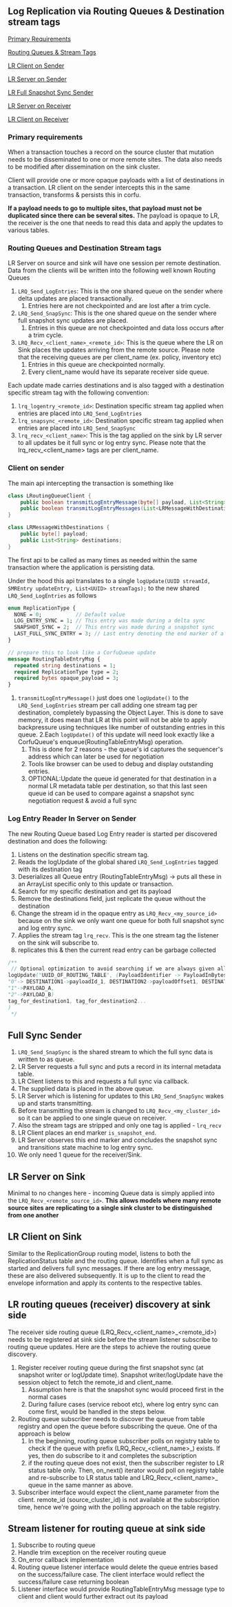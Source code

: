 ## Log Replication via Routing Queues & Destination stream tags

[Primary Requirements](#primary-requirements)

[Routing Queues & Stream Tags](#routing-queues-and-destination-stream-tags)

[LR Client on Sender](#client-on-sender)

[LR Server on Sender](#log-entry-reader-in-server-on-sender)

[LR Full Snapshot Sync Sender](#full-sync-sender)

[LR Server on Receiver](#lr-server-on-sink)

[LR Client on Receiver](#lr-client-on-sink)

### Primary requirements
When a transaction touches a record on the source cluster that mutation
needs to be disseminated to one or more remote sites.
The data also needs to be modified after dissemination on the sink cluster.

Client will provide one or more opaque payloads with a list of destinations in a transaction.
LR client on the sender intercepts this in the same transaction, transforms & persists this in corfu.

**If a payload needs to go to multiple sites, that payload must not be duplicated since there can be
several sites.**
The payload is opaque to LR, the receiver is the one that needs to read this data and apply the updates to various tables.

### Routing Queues and Destination Stream tags
LR Server on source and sink will have one session per remote destination.
Data from the clients will be written into the following well known Routing Queues
1. `LRQ_Send_LogEntries`: This is the one shared queue on the sender where delta updates are placed transactionally.
   1. Entries here are not checkpointed and are lost after a trim cycle.
2. `LRQ_Send_SnapSync`: This is the one shared queue on the sender where full snapshot sync updates are placed.
   1. Entries in this queue are not checkpointed and data loss occurs after a trim cycle.
3. `LRQ_Recv_<client_name>_<remote_id>`: This is the queue where the LR on Sink places the updates arriving from the remote source. Please note that the receiving queues are per client_name (ex. policy, inventory etc)
   1. Entries in this queue are checkpointed normally.
   2. Every client_name would have its separate receiver side queue.

Each update made carries destinations and is also tagged with a destination specific stream tag with the following convention:
1. `lrq_logentry_<remote_id>`: Destination specific stream tag applied when entries are placed into `LRQ_Send_LogEntries`
2. `lrq_snapsync_<remote_id>`: Destination specific stream tag applied when entries are placed into `LRQ_Send_SnapSync`
3. `lrq_recv_<client_name>`: This is the tag applied on the sink by LR server to all updates be it full sync or log entry sync. Please note that the lrq_recv_<client_name> tags are per client_name.

### Client on sender
The main api intercepting the transaction is something like
```java
class LRoutingQueueClient {
    public boolean transmitLogEntryMessage(byte[] payload, List<String> destinations);
    public boolean transmitLogEntryMessages(List<LRMessageWithDestinations> messages); // optional?
}

class LRMessageWithDestinations {
    public byte[] payload;
    public List<String> destinations;
}
```
The first api to be called as many times as needed within the same transaction
where the application is persisting data.

Under the hood this api translates to a single `logUpdate(UUID streamId, SMREntry updateEntry, List<UUID> streamTags);`
to the new shared `LRQ_Send_LogEntries` as follows

```protobuf
enum ReplicationType {
  NONE = 0;           // Default value
  LOG_ENTRY_SYNC = 1; // This entry was made during a delta sync
  SNAPSHOT_SYNC = 2;  // This entry was made during a snapshot sync
  LAST_FULL_SYNC_ENTRY = 3; // Last entry denoting the end marker of a full sync
}

// prepare this to look like a CorfuQueue update
message RoutingTableEntryMsg {
  repeated string destinations = 1;
  required ReplicationType type = 2;
  required bytes opaque_payload = 3;
}
```

1. `transmitLogEntryMessage()` just does one `logUpdate()` to the `LRQ_Send_LogEntries` stream per call
adding one stream tag per destination, completely bypassing the Object Layer.
This is done to save memory, it does mean that LR at this point will not be able to apply backpressure using techniques like number of outstanding entries in this queue.
2.Each `logUpdate()` of this update will need look exactly like a CorfuQueue's enqueue(RoutingTableEntryMsg) operation.
   1. This is done for 2 reasons - the queue's id captures the sequencer's address which can later be used for negotiation
   2. Tools like browser can be used to debug and display outstanding entries.
   3. OPTIONAL:Update the queue id generated for that destination in a normal LR metadata table per destination, so that this last seen queue id can be used to compare against a snapshot sync negotiation request & avoid a full sync

### Log Entry Reader In Server on Sender
The new Routing Queue based Log Entry reader is started per discovered destination and does the following:
1. Listens on the destination specific stream tag.
2. Reads the logUpdate of the global shared `LRQ_Send_LogEntries` tagged with its destination tag
3. Deserializes all Queue entry (RoutingTableEntryMsg) -> puts all these in an ArrayList specific only to this update or transaction.
4. Search for my specific destination and get its payload
5. Remove the destinations field, just replicate the queue without the destination
6. Change the stream id in the opaque entry as `LRQ_Recv_<my_source_id>` because on the sink we only want one queue for both full snapshot sync and log entry sync.
7. Applies the stream tag `lrq_recv`. This is the one stream tag the listener on the sink will subscribe to.
8. replicates this & then the current read entry can be garbage collected

```java
/**
 // Optional optimization to avoid searching if we are always given all the payloads together
logUpdate("UUID_OF_ROUTING_TABLE", (PayloadIdentifier -> PayloadInBytes
"0"-> DESTINATION1->payloadId_1, DESTINATION2->payloadOffset1, DESTINATION3->payloadOffset2, Destinatio4->payloadOffset2)
"1"->PAYLOAD_A,
"2"->PAYLOAD_B)
tag_for_destination1, tag_for_destination2...
)
 */
```

## Full Sync Sender
1. `LRQ_Send_SnapSync` is the shared stream to which the full sync data is written to as queue.
2. LR Server requests a full sync and puts a record in its internal metadata table.
3. LR Client listens to this and requests a full sync via callback.
4. The supplied data is placed in the above queue.
5. LR Server which is listening for updates to this `LRQ_Send_SnapSync` wakes up and starts transmitting.
6. Before transmitting the stream is changed to `LRQ_Recv_<my_cluster_id>` so it can be applied to one single queue on receiver.
7. Also the stream tags are stripped and only one tag is applied - `lrq_recv`
8. LR Client places an end marker `is_snapshot_end`.
9. LR Server observes this end marker and concludes the snapshot sync and transitions state machine to log entry sync.
10. We only need 1 queue for the receiver/Sink.

## LR Server on Sink
Minimal to no changes here - incoming Queue data is simply applied into the `LRQ_Recv_<remote_source_id>`.
**This allows models where many remote source sites are replicating to a single sink cluster to be distinguished
from one another**

## LR Client on Sink
Similar to the ReplicationGroup routing model, listens to both the ReplicationStatus table and the routing queue.
Identifies when a full sync as started and delivers full sync messages.
If there are log entry message, these are also delivered subsequently.
It is up to the client to read the envelope information and apply its contents to the respective tables.

## LR routing queues (receiver) discovery at sink side
The receiver side routing queue (LRQ_Recv_<client_name>_<remote_id>) needs to be registered at sink side before the stream listener subscribe to routing queue updates. Here are the steps to achieve the routing queue discovery.
1. Register receiver routing queue during the first snapshot sync (at snapshot writer or logUpdate time). Snapshot writer/logUpdate have the session object to fetch the remote_id and client_name.
   1. Assumption here is that the snapshot sync would proceed first in the normal cases
   2. During failure cases (service reboot etc), where log entry sync can come first, would be handled in the steps below.
2. Routing queue subscriber needs to discover the queue from table registry and open the queue before subscribing the queue. One of tha approach is below
   1. In the beginning, routing queue subscriber polls on registry table to check if the queue with prefix (LRQ_Recv_<client_name>_) exists. If yes, then do subscribe to it and completes the subscription
   2. if the routing queue does not exist, then the subscriber register to LR status table only. Then, on_next() iterator would poll on registry table and re-subscribe to LR status table and LRQ_Recv_<client_name>_ queue in the same manner as above.
3. Subscriber interface would expect the client_name parameter from the client. remote_id (source_cluster_id) is not available at the subscription time, hence we're going with the polling approach on the table registry.

## Stream listener for routing queue at sink side
1. Subscribe to routing queue
2. Handle trim exception on the receiver routing queue
3. On_error callback implementation
4. Routing queue listener interface would delete the queue entries based on the success/failure case. The client interface would reflect the success/failure case returning boolean
5. Listener interface would provide RoutingTableEntryMsg message type to client and client would further extract out its payload
